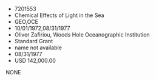 * 7201553
* Chemical Effects of Light in the Sea
* GEO,OCE
* 10/01/1972,08/31/1977
* Oliver Zafiriou, Woods Hole Oceanographic Institution
* Standard Grant
*   name not available
* 08/31/1977
* USD 142,000.00

NONE